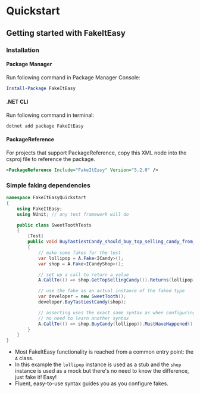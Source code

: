 # Quickstart

## Getting started with FakeItEasy

### Installation

#### Package Manager

Run following command in Package Manager Console:

```ps1
Install-Package FakeItEasy
```

#### .NET CLI

Run following command in terminal:

```bat
dotnet add package FakeItEasy
```

#### PackageReference

 For projects that support PackageReference, copy this XML node into the csproj file to reference the package.

```xml
<PackageReference Include="FakeItEasy" Version="5.2.0" />
```

### Simple faking dependencies

```csharp
namespace FakeItEasyQuickstart
{
    using FakeItEasy;
    using NUnit; // any test framework will do

    public class SweetToothTests
    {
        [Test]
        public void BuyTastiestCandy_should_buy_top_selling_candy_from_shop()
        {
            // make some fakes for the test
            var lollipop = A.Fake<ICandy>();
            var shop = A.Fake<ICandyShop>();

            // set up a call to return a value
            A.CallTo(() => shop.GetTopSellingCandy()).Returns(lollipop);

            // use the fake as an actual instance of the faked type
            var developer = new SweetTooth();
            developer.BuyTastiestCandy(shop);

            // asserting uses the exact same syntax as when configuring calls—
            // no need to learn another syntax
            A.CallTo(() => shop.BuyCandy(lollipop)).MustHaveHappened();
        }
    }
}
```

* Most FakeItEasy functionality is reached from a common entry point: the `A` class.
* In this example the `lollipop` instance is used as a stub and the `shop` instance is used as a mock but there's no need to know the difference, just fake it! Easy!
* Fluent, easy-to-use syntax guides you as you configure fakes.
